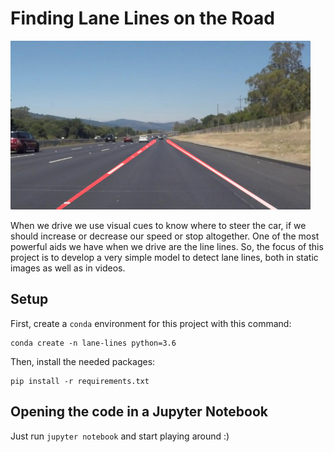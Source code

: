 # Finding Lane Lines on the Road

<img src="laneLines_thirdPass.jpg" width="480" alt="Combined Image" />

When we drive we use visual cues to know where to steer the car, if we should increase or decrease our speed or stop altogether. One of the most powerful aids we have when we drive are the line lines. So, the focus of this project is to develop a very simple model to detect lane lines, both in static images as well as in videos.

## Setup

First, create a `conda` environment for this project with this command:

```
conda create -n lane-lines python=3.6
```

Then, install the needed packages:

```
pip install -r requirements.txt
```



## Opening the code in a Jupyter Notebook

Just run `jupyter notebook` and start playing around :)

